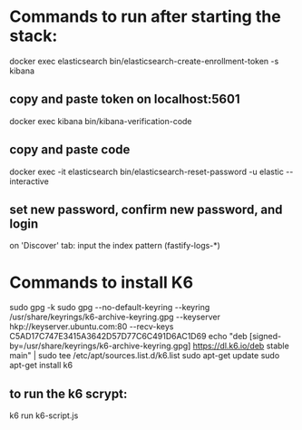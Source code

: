 # Commands to run after starting the stack:

docker exec elasticsearch bin/elasticsearch-create-enrollment-token -s kibana


## copy and paste token on localhost:5601

docker exec kibana bin/kibana-verification-code


## copy and paste code

docker exec -it elasticsearch bin/elasticsearch-reset-password -u elastic --interactive


## set new password, confirm new password, and login
on 'Discover' tab: input the index pattern (fastify-logs-*)

# Commands to install K6
sudo gpg -k
sudo gpg --no-default-keyring --keyring /usr/share/keyrings/k6-archive-keyring.gpg --keyserver hkp://keyserver.ubuntu.com:80 --recv-keys C5AD17C747E3415A3642D57D77C6C491D6AC1D69
echo "deb [signed-by=/usr/share/keyrings/k6-archive-keyring.gpg] https://dl.k6.io/deb stable main" | sudo tee /etc/apt/sources.list.d/k6.list
sudo apt-get update
sudo apt-get install k6

## to run the k6 scrypt:

k6 run k6-script.js